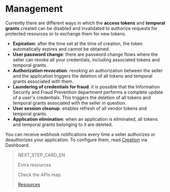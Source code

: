 # Management
 
Currently there are different ways in which the **access tokens** and **temporal grants** created can be disabled and invalidated to authorize requests for protected resources or to exchange them for new tokens.
 
* **Expiration**: after the time set at the time of creation, the token automatically expires and cannot be obtained.
* **User password change**: there are password change flows where the seller can revoke all your credentials, including associated tokens and temporal grants.
* **Authorization revocation**: revoking an authorization between the seller and the application triggers the deletion of all tokens and temporal grants associated with them.
* **Laundering of credentials for fraud**: it is possible that the Information Security and Fraud Prevention department performs a complete update of a user's credentials. This triggers the deletion of all tokens and temporal grants associated with the seller in question.
* **User session cleanup**: enables refresh of all vendor tokens and temporal grants.
* **Application elimination**: when an application is eliminated, all tokens and temporal grants belonging to it are deleted.
 
You can receive webhook notifications every time a seller authorizes or deauthorizes your application. To configure them, read [Creation](https://www.mercadopago[FAKER][URL][DOMAIN]/developers/en/guides/security/oauth/creation) via Dashboard.
 
> NEXT_STEP_CARD_EN
>
> Extra resources
>
> Check the APIs map.
>
> [Resources](https://www.mercadopago[FAKER][URL][DOMAIN]/developers/en/guides/security/oauth/resources)